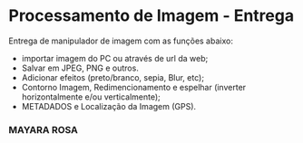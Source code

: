 # Processamento de Imagem - Entrega

Entrega de manipulador de imagem com as funções abaixo:

- importar imagem do PC ou através de url da web;
- Salvar em JPEG, PNG e outros.
- Adicionar efeitos (preto/branco, sepia, Blur, etc);
- Contorno Imagem, Redimencionamento e espelhar (inverter horizontalmente e/ou verticalmente);
- METADADOS e Localização da Imagem (GPS).

### MAYARA ROSA
